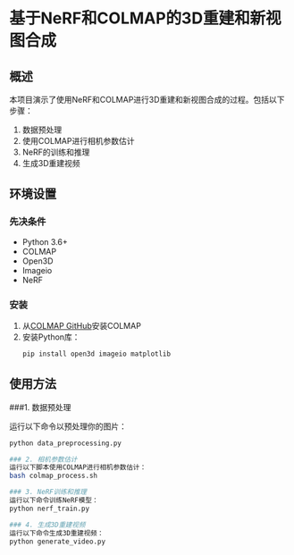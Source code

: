 # 基于NeRF和COLMAP的3D重建和新视图合成

## 概述

本项目演示了使用NeRF和COLMAP进行3D重建和新视图合成的过程。包括以下步骤：

1. 数据预处理
2. 使用COLMAP进行相机参数估计
3. NeRF的训练和推理
4. 生成3D重建视频

## 环境设置

### 先决条件

- Python 3.6+
- COLMAP
- Open3D
- Imageio
- NeRF

### 安装

1. 从[COLMAP GitHub](https://github.com/colmap/colmap)安装COLMAP
2. 安装Python库：
    ```sh
    pip install open3d imageio matplotlib
    ```

## 使用方法

###1. 数据预处理

运行以下命令以预处理你的图片：
```sh
python data_preprocessing.py

### 2. 相机参数估计
运行以下脚本使用COLMAP进行相机参数估计：
bash colmap_process.sh

### 3. NeRF训练和推理
运行以下命令训练NeRF模型：
python nerf_train.py

### 4. 生成3D重建视频
运行以下命令生成3D重建视频：
python generate_video.py
